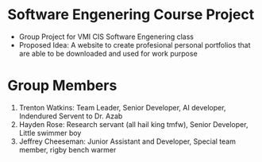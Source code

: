 # Software Engenering Course Project
- Group Project for VMI CIS Software Engenering class
- Proposed Idea: A website to create profesional personal portfolios that are able to be downloaded and used for work purpose
# Group Members 
1. Trenton Watkins: Team Leader, Senior Developer, AI developer, Indendured Servent to Dr. Azab
2. Hayden Rose: Research servant (all hail king tmfw), Senior Developer, Little swimmer boy
3. Jeffrey Cheeseman: Junior Assistant and Developer, Special team member, rigby bench warmer
